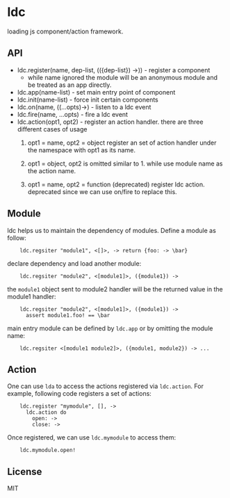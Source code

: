 # ldc

loading js component/action framework.


## API

 * ldc.register(name, dep-list, (({dep-list}) ->)) - register a component
   - while name ignored the module will be an anonymous module and be treated as an app directly.
 * ldc.app(name-list) - set main entry point of component
 * ldc.init(name-list) - force init certain components
 * ldc.on(name, ((...opts)->) - listen to a ldc event
 * ldc.fire(name, ...opts) - fire a ldc event
 * ldc.action(opt1, opt2) - register an action handler.
   there are three different cases of usage
   1. opt1 = name, opt2 = object
      register an set of action handler under the namespace with opt1 as its name.

   2. opt1 = object, opt2 is omitted
      similar to 1. while use module name as the action name.
     
   3. opt1 = name, opt2 = function (deprecated)
      register ldc action. deprecated since we can use on/fire to replace this.


## Module

ldc helps us to maintain the dependency of modules. Define a module as follow:

```
    ldc.regsiter "module1", <[]>, -> return {foo: -> \bar}
```

declare dependency and load another module:

```
    ldc.regsiter "module2", <[module1]>, ({module1}) ->
```

the `module1` object sent to module2 handler will be the returned value in the module1 handler:

```
    ldc.regsiter "module2", <[module1]>, ({module1}) ->
      assert module1.foo! == \bar
```

main entry module can be defined by `ldc.app` or by omitting the module name:

```
    ldc.regsiter <[module1 module2]>, ({module1, module2}) -> ...
```


## Action

One can use `lda` to access the actions registered via `ldc.action`. For example, following code registers a set of actions:

```
    ldc.register "mymodule", [], ->
      ldc.action do
        open: ->
        close: ->
```

Once registered, we can use `ldc.mymodule` to access them:

```
    ldc.mymodule.open!
```


## License

MIT
